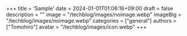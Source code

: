 +++
title = 'Sample'
date = 2024-01-01T01:06:16+09:00
draft = false
description = ""
image = "/techblog/images/noimage.webp"
imageBig = "/techblog/images/noimage.webp"
categories = ["general"]
authors = ["Tomohiro"]
avatar = "/techblog/images/icon.webp"
+++
